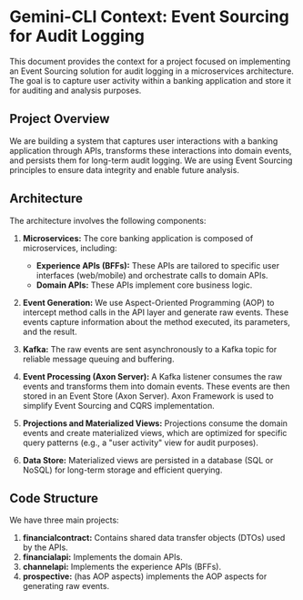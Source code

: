 # Gemini-CLI Context: Event Sourcing for Audit Logging

This document provides the context for a project focused on implementing an Event Sourcing solution for audit logging in a microservices architecture. The goal is to capture user activity within a banking application and store it for auditing and analysis purposes.

## Project Overview

We are building a system that captures user interactions with a banking application through APIs, transforms these interactions into domain events, and persists them for long-term audit logging. We are using Event Sourcing principles to ensure data integrity and enable future analysis.

## Architecture

The architecture involves the following components:

1.  **Microservices:** The core banking application is composed of microservices, including:

    *   **Experience APIs (BFFs):** These APIs are tailored to specific user interfaces (web/mobile) and orchestrate calls to domain APIs.
    *   **Domain APIs:** These APIs implement core business logic.

2.  **Event Generation:** We use Aspect-Oriented Programming (AOP) to intercept method calls in the API layer and generate raw events. These events capture information about the method executed, its parameters, and the result.

3.  **Kafka:** The raw events are sent asynchronously to a Kafka topic for reliable message queuing and buffering.

4.  **Event Processing (Axon Server):** A Kafka listener consumes the raw events and transforms them into domain events. These events are then stored in an Event Store (Axon Server). Axon Framework is used to simplify Event Sourcing and CQRS implementation.

5.  **Projections and Materialized Views:** Projections consume the domain events and create materialized views, which are optimized for specific query patterns (e.g., a "user activity" view for audit purposes).

6.  **Data Store:** Materialized views are persisted in a database (SQL or NoSQL) for long-term storage and efficient querying.

## Code Structure

We have three main projects:

1.  **financialcontract:** Contains shared data transfer objects (DTOs) used by the APIs.
2.  **financialapi:** Implements the domain APIs.
3.  **channelapi:** Implements the experience APIs (BFFs).
4.  **prospective:** (has AOP aspects) implements the AOP aspects for generating raw events.

